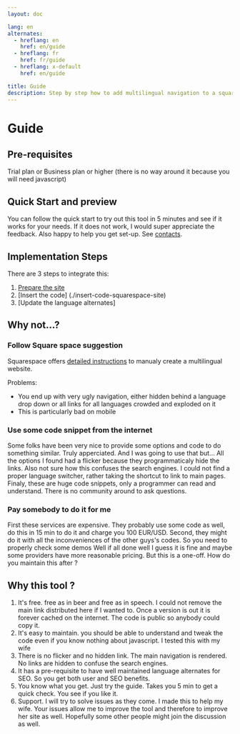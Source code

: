 ```yaml
---
layout: doc

lang: en
alternates:
  - hreflang: en
    href: en/guide
  - hreflang: fr
    href: fr/guide
  - hreflang: x-default
    href: en/guide

title: Guide
description: Step by step how to add multilingual navigation to a squarespace website
---
```


# Guide

## Pre-requisites

Trial plan or Business plan or higher (there is no way around it because you will need javascript)


## Quick Start and preview

You can follow the quick start to try out this tool in 5 minutes and see if it works for your needs.
If it does not work, I would super appreciate the feedback. Also happy to help you get set-up. See [contacts](./contact).


## Implementation Steps

There are 3 steps to integrate this:
1. [Prepare the site](./prepare-squarespace-site)
2. [Insert the code] (./insert-code-squarespace-site)
3. [Update the language alternates]


## Why not...?

### Follow Square space suggestion

Squarespace offers [detailed instructions](https://support.squarespace.com/hc/en-us/articles/16552875658765-Manually-creating-a-multilingual-site) to manualy create a multilingual website.

Problems:
- You end up with very ugly navigation, either hidden behind a language drop down or all links for all languages crowded and exploded on it
- This is particularly bad on mobile

### Use some code snippet from the internet

Some folks have been very nice to provide some options and code to do something similar.
Truly apperciated. And I was going to use that but...
All the options I found had a flicker because they programmaticaly hide the links. Also not sure how this confuses the search engines.
I could not find a proper language switcher, rather taking the shortcut to link to main pages.
Finaly, these are huge code snippets, only a programmer can read and understand.
There is no community around to ask questions.



### Pay somebody to do it for me

First these services are expensive. They probably use some code as well, do this in 15 min to do it and charge you 100 EUR/USD.
Second, they might do it with all the inconveniences of the other guys's codes. So you need to properly check some demos
Well if all done well I guess it is fine and maybe some providers have more reasonable pricing. But this is a one-off. How do you maintain this after ?


## Why this tool ?


1. It's free. free as in beer and free as in speech. I could not remove the main link distributed here if I wanted to. Once a version is out it is forever cached on the internet. The code is public so anybody could copy it.
2. It's easy to maintain. you should be able to understand and tweak the code even if you know nothing about javascript. I tested this with my wife 
3. There is no flicker and no hidden link. The main navigation is rendered. No links are hidden to confuse the search engines.
4. It has a pre-requisite to have well maintained language alternates for SEO. So you get both user and SEO benefits.
6. You know what you get. Just try the guide. Takes you 5 min to get a quick check. You see if you like it.
7. Support. I will try to solve issues as they come. I made this to help my wife. Your issues allow me to improve the tool and therefore to improve her site as well. Hopefully some other people might join the discussion as well. 









